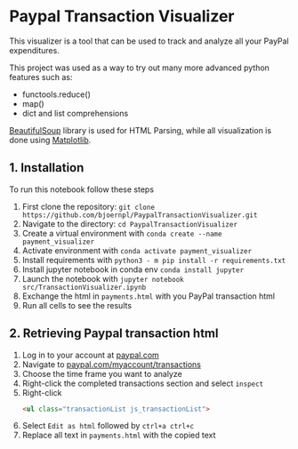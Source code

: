 # Paypal Transaction Visualizer
This visualizer is a tool that can be used to track and analyze all your PayPal expenditures.

This project was used as a way to try out many more advanced python features such as:
- functools.reduce()
- map()
- dict and list comprehensions

[BeautifulSoup](https://www.crummy.com/software/BeautifulSoup/) library is used for  HTML Parsing, while all visualization
is done using [Matplotlib](https://matplotlib.org/).

## 1. Installation
To run this notebook follow these steps
1. First clone the repository: ```git clone https://github.com/bjoernpl/PaypalTransactionVisualizer.git```
2. Navigate to the directory: ```cd PaypalTransactionVisualizer```
3. Create a virtual environment with ``conda create --name payment_visualizer``
4. Activate environment with ``conda activate payment_visualizer``
5. Install requirements with ``python3 - m pip install -r requirements.txt``
6. Install jupyter notebook in conda env ```conda install jupyter```
7. Launch the notebook with ```jupyter notebook src/TransactionVisualizer.ipynb```
8. Exchange the html in ```payments.html``` with you PayPal transaction html
9. Run all cells to see the results

## 2. Retrieving Paypal transaction html
1. Log in to your account at [paypal.com](paypal.com)
2. Navigate to [paypal.com/myaccount/transactions](https://www.paypal.com/myaccount/transactions/)
3. Choose the time frame you want to analyze
4. Right-click the completed transactions section and select ``inspect``
5. Right-click 
    ````html
    <ul class="transactionList js_transactionList">
    ````
6. Select ``Edit as html`` followed by ``ctrl+a ctrl+c``
7. Replace all text in ``payments.html`` with the copied text